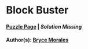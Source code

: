 # Block Buster

#### [Puzzle Page](1.3-p.pdf) | *Solution Missing*
#### Author(s): [Bryce Morales](../../../../search.html?q=Bryce+Morales)

